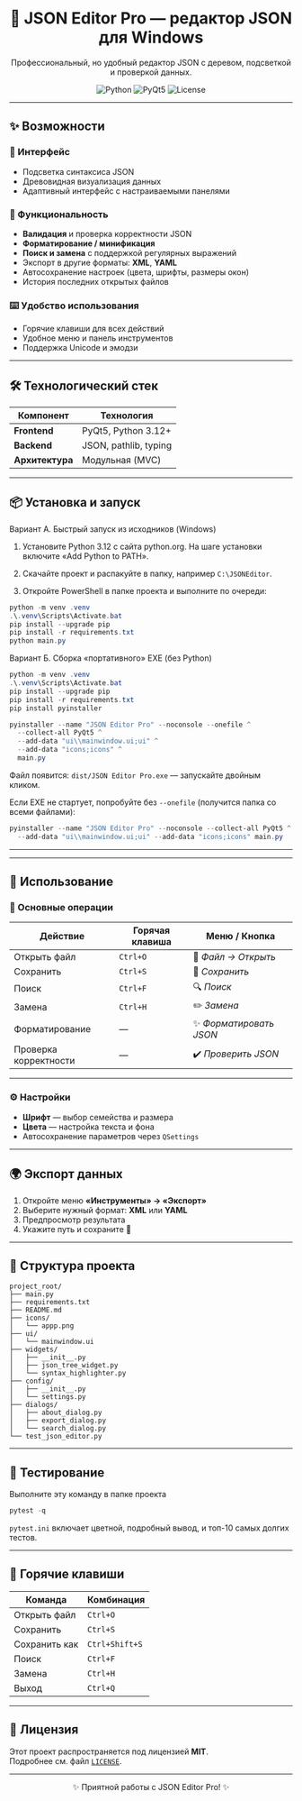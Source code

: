 <div align="center">

# 🧾 JSON Editor Pro — редактор JSON для Windows

Профессиональный, но удобный редактор JSON с деревом, подсветкой и проверкой данных.

![Python](https://img.shields.io/badge/Python-3.11+-blue.svg)
![PyQt5](https://img.shields.io/badge/GUI-PyQt5-41CD52.svg)
![License](https://img.shields.io/badge/License-MIT-yellow.svg)

</div>

---

## ✨ Возможности

### 🎨 Интерфейс
-  Подсветка синтаксиса JSON  
-  Древовидная визуализация данных  
-  Адаптивный интерфейс с настраиваемыми панелями  

### 🔧 Функциональность
-  **Валидация** и проверка корректности JSON  
-  **Форматирование / минификация**  
-  **Поиск и замена** с поддержкой регулярных выражений  
-  Экспорт в другие форматы: **XML**, **YAML**  
-  Автосохранение настроек (цвета, шрифты, размеры окон)  
-  История последних открытых файлов

### ⌨️ Удобство использования
-  Горячие клавиши для всех действий  
-  Удобное меню и панель инструментов  
-  Поддержка Unicode и эмодзи

---

## 🛠️ Технологический стек

| Компонент        | Технология                  |
|-------------------|------------------------------|
| **Frontend**      | PyQt5, Python 3.12+          |
| **Backend**       | JSON, pathlib, typing        |
| **Архитектура**   | Модульная (MVC)             |

---

## 📦 Установка и запуск

Вариант А. Быстрый запуск из исходников (Windows)

1) Установите Python 3.12 с сайта python.org. На шаге установки включите «Add Python to PATH».

2) Скачайте проект и распакуйте в папку, например `C:\JSONEditor`.

3) Откройте PowerShell в папке проекта и выполните по очереди:
```powershell
python -m venv .venv
.\.venv\Scripts\Activate.bat
pip install --upgrade pip
pip install -r requirements.txt
python main.py
```

Вариант Б. Сборка «портативного» EXE (без Python)

```powershell
python -m venv .venv
.\.venv\Scripts\Activate.bat
pip install --upgrade pip
pip install -r requirements.txt
pip install pyinstaller

pyinstaller --name "JSON Editor Pro" --noconsole --onefile ^
  --collect-all PyQt5 ^
  --add-data "ui\\mainwindow.ui;ui" ^
  --add-data "icons;icons" ^
  main.py
```

Файл появится: `dist/JSON Editor Pro.exe` — запускайте двойным кликом.

Если EXE не стартует, попробуйте без `--onefile` (получится папка со всеми файлами):
```powershell
pyinstaller --name "JSON Editor Pro" --noconsole --collect-all PyQt5 ^
  --add-data "ui\\mainwindow.ui;ui" --add-data "icons;icons" main.py
```

---

---

## 🚀 Использование

### 📂 Основные операции

| Действие                  | Горячая клавиша      | Меню / Кнопка                  |
|----------------------------|-----------------------|-------------------------------|
| Открыть файл               | `Ctrl+O`             | 📂 *Файл → Открыть*            |
| Сохранить                  | `Ctrl+S`             | 💾 *Сохранить*                |
| Поиск                      | `Ctrl+F`             | 🔍 *Поиск*                    |
| Замена                     | `Ctrl+H`             | ✏️ *Замена*                   |
| Форматирование             | —                    | ✨ *Форматировать JSON*       |
| Проверка корректности     | —                    | ✔️ *Проверить JSON*          |

---

### ⚙️ Настройки

-  **Шрифт** — выбор семейства и размера  
-  **Цвета** — настройка текста и фона  
-  Автосохранение параметров через `QSettings`

---

## 🌍 Экспорт данных

1. Откройте меню **«Инструменты» → «Экспорт»**  
2. Выберите нужный формат: **XML** или **YAML**  
3. Предпросмотр результата  
4. Укажите путь и сохраните 📝

---

## 🧱 Структура проекта

```
project_root/
├── main.py
├── requirements.txt
├── README.md
├── icons/
│   └── appp.png
├── ui/
│   └── mainwindow.ui
├── widgets/
│   ├── __init__.py
│   ├── json_tree_widget.py
│   └── syntax_highlighter.py
├── config/
│   ├── __init__.py
│   └── settings.py
├── dialogs/
│   ├── about_dialog.py
│   ├── export_dialog.py
│   └── search_dialog.py
└── test_json_editor.py
```

---

## 🧪 Тестирование
Выполните эту команду в папке проекта 
```powershell
pytest -q
```

`pytest.ini` включает цветной, подробный вывод, и топ-10 самых долгих тестов.

---

## 🧰 Горячие клавиши

| Команда                    | Комбинация            |
|----------------------------|-----------------------|
| Открыть файл               | `Ctrl+O`             |
| Сохранить                  | `Ctrl+S`             |
| Сохранить как              | `Ctrl+Shift+S`       |
| Поиск                      | `Ctrl+F`             |
| Замена                     | `Ctrl+H`             |
| Выход                      | `Ctrl+Q`             |

---

## 📜 Лицензия

Этот проект распространяется под лицензией **MIT**.  
Подробнее см. файл [`LICENSE`](LICENSE).

---

<div align="center">

✨ Приятной работы с JSON Editor Pro! ✨

</div>
